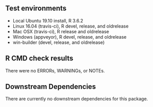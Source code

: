 ## Test environments
* Local Ubuntu 19.10 install, R 3.6.2
* Linux 16.04 (travis-ci), R devel, release, and oldrelease
* Mac OSX (travis-ci), R release and oldrelease
* Windows (appveyor), R devel, release, and oldrelease
* win-builder (devel, release, and oldrelease) 

## R CMD check results

There were no ERRORs, WARNINGs, or NOTEs.

## Downstream Dependencies

There are currently no downstream dependencies for this package.
